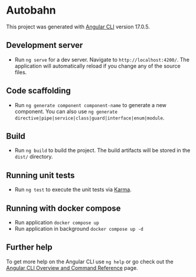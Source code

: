 # Autobahn

This project was generated with [Angular CLI](https://github.com/angular/angular-cli) version 17.0.5.

## Development server

 - Run `ng serve` for a dev server. Navigate to `http://localhost:4200/`. The application will automatically reload if you change any of the source files.

## Code scaffolding

 - Run `ng generate component component-name` to generate a new component. You can also use `ng generate directive|pipe|service|class|guard|interface|enum|module`.

## Build

 - Run `ng build` to build the project. The build artifacts will be stored in the `dist/` directory.

## Running unit tests

 - Run `ng test` to execute the unit tests via [Karma](https://karma-runner.github.io).

## Running with docker compose

 - Run application `docker compose up`
 - Run application in background `docker compose up -d`

## Further help

To get more help on the Angular CLI use `ng help` or go check out the [Angular CLI Overview and Command Reference](https://angular.io/cli) page.
